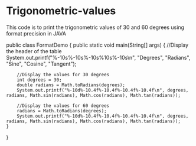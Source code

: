 # Trigonometric-values
This code is to print the trigonometric values of 30 and 60 degrees using format precision in JAVA

public class FormatDemo {
    public static void main(String[] args) {
        //Display the header of the table
        System.out.printf("%-10s%-10s%-10s%10s%-10s\n", "Degrees", "Radians", "Sine", "Cosine", "Tangent");

        //Display the values for 30 degrees
        int degrees = 30;
        double radians = Math.toRadians(degrees);
        System.out.printf("%-10d%-10.4f%-10.4f%-10.4f%-10.4f\n", degrees, radians, Math.sin(radians), Math.cos(radians), Math.tan(radians));

        //Display the values for 60 degrees
        radians = Math.toRadians(degrees);
        System.out.printf("%-10d%-10.4f%-10.4f%-10.4f%-10.4f\n", degrees, radians, Math.sin(radians), Math.cos(radians), Math.tan(radians));
    }
}
